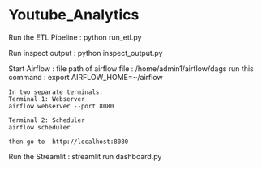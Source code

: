 # Youtube_Analytics

Run the ETL Pipeline : python run_etl.py

Run inspect output : python inspect_output.py











Start Airflow :
    file path of airflow file : /home/admin1/airflow/dags
    run this command : export AIRFLOW_HOME=~/airflow

    In two separate terminals:
    Terminal 1: Webserver    
    airflow webserver --port 8080

    Terminal 2: Scheduler    
    airflow scheduler

    then go to  http://localhost:8080 
    

Run the Streamlit : streamlit run dashboard.py

